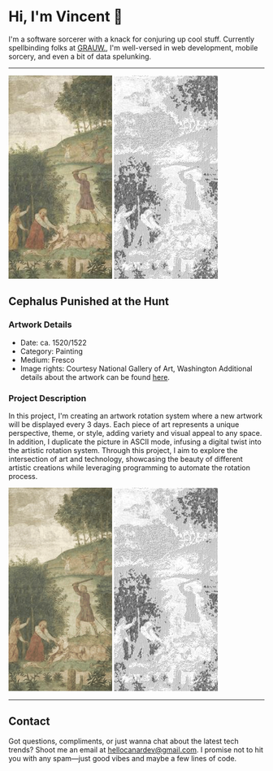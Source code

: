 <html>

# Hi, I'm Vincent 👋

I'm a software sorcerer with a knack for conjuring up cool stuff.
Currently spellbinding folks at [GRAUW.](https://grauw.fr), I'm well-versed in web development, mobile sorcery, and even
a bit of data spelunking.
___

![Artwork](currentArtwork/artwork.jpg) ![Artwork](currentArtwork/ascii_artwork.jpg)

## Cephalus Punished at the Hunt

### Artwork Details

- Date: ca. 1520/1522
- Category: Painting
- Medium: Fresco
- Image rights: Courtesy National Gallery of Art, Washington
Additional details about the artwork can be found [here](https://www.artsy.net/artwork/bernardino-luini-cephalus-punished-at-the-hunt).

### Project Description

In this project, I'm creating an artwork rotation system where a new artwork will be displayed every 3 days. Each piece
of art represents a unique perspective, theme, or style, adding variety and visual appeal to any space. In addition, I
duplicate the picture in ASCII mode, infusing a digital twist into the artistic rotation system. Through this project, I
aim to explore the intersection of art and technology, showcasing the beauty of different artistic creations while
leveraging programming to automate the rotation process.

![Artwork](previousArtworks/previous_artworks.gif) ![Artwork](previousArtworks/previous_ascii_artworks.gif)

___

## Contact

Got questions, compliments, or just wanna chat about the latest tech trends? Shoot me an email
at [hellocanardev@gmail.com](mailto:hellocanardev@gmail.com). I promise not to hit you with any spam—just good vibes and
maybe a few lines of code.

</html>
